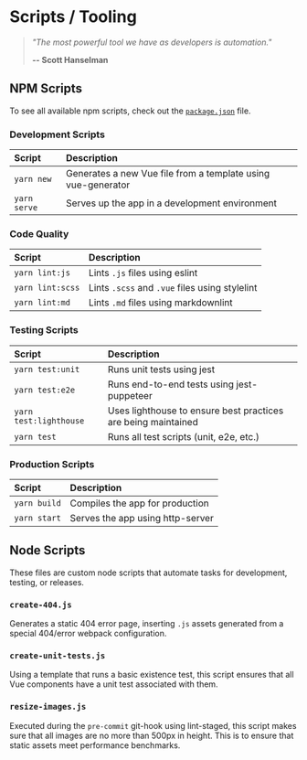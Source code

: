# Scripts / Tooling

> *"The most powerful tool we have as developers is automation."*
>
> **-- Scott Hanselman**

## NPM Scripts

To see all available npm scripts, check out the [`package.json`](../package.json) file.

### Development Scripts

| Script       | Description                                                  |
| :----------- | :----------------------------------------------------------- |
| `yarn new`   | Generates a new Vue file from a template using vue-generator |
| `yarn serve` | Serves up the app in a development environment               |

### Code Quality

| Script           | Description                                    |
| :--------------- | :--------------------------------------------- |
| `yarn lint:js`   | Lints `.js` files using eslint                 |
| `yarn lint:scss` | Lints `.scss` and `.vue` files using stylelint |
| `yarn lint:md`   | Lints `.md` files using markdownlint           |

### Testing Scripts

| Script                 | Description                                                   |
| :--------------------- | :------------------------------------------------------------ |
| `yarn test:unit`       | Runs unit tests using jest                                    |
| `yarn test:e2e`        | Runs end-to-end tests using jest-puppeteer                    |
| `yarn test:lighthouse` | Uses lighthouse to ensure best practices are being maintained |
| `yarn test`            | Runs all test scripts (unit, e2e, etc.)                       |

### Production Scripts

| Script       | Description                      |
| :----------- | :------------------------------- |
| `yarn build` | Compiles the app for production  |
| `yarn start` | Serves the app using http-server |

## Node Scripts

These files are custom node scripts that automate tasks for development, testing, or releases.

### `create-404.js`

Generates a static 404 error page, inserting `.js` assets generated from a special 404/error webpack configuration.

### `create-unit-tests.js`

Using a template that runs a basic existence test, this script ensures that all Vue components have a unit test associated with them.

### `resize-images.js`

Executed during the `pre-commit` git-hook using lint-staged, this script makes sure that all images are no more than 500px in height. This is to ensure that static assets meet performance benchmarks.
